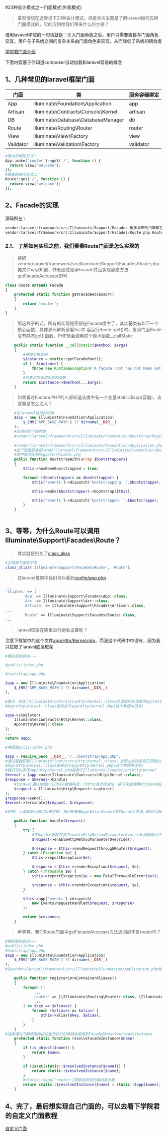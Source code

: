 #23种设计模式之一门面模式(外观模式)
> 虽然很想在这里说下23种设计模式，但是本次主题是了解laraval如何应用门面模式的，它的应用给我们带来什么的方便？

借用lavavel学院的一句话就是：引入门面角色之后，用户只需要直接与门面角色交互，用户与子系统之间的复杂关系由门面角色来实现，从而降低了系统的耦合度

[学院君门面介绍](https://laravelacademy.org/post/9536.html)

下面内容基于你知道composer自动加载和laravel容器的概念

## 1、几种常见的laravel框架门面

|门面|类|服务容器绑定|
| ------ | ------ | ------ |
|App|Illuminate\Foundation\Application|app|
|Artisan|Illuminate\Contracts\Console\Kernel|artisan|
|DB|Illuminate\Database\DatabaseManager|db|
|Route|Illuminate\Routing\Router|router|
|View|Illuminate\View\Factory|view|
|Validator|Illuminate\Validation\Factory|validator|

```php
#路由的编写方式一
App::make('router')->get('/', function () {
  return view('welcome');
});
#路由的编写方式二
Route::get('/', function () {
  return view('welcome');
});
```

## 2、Facade的实现

源码所在：
```php
vendor/laravel/framework/src/Illuminate/Support/Facades 很多自带的门面都在这里
vendor/laravel/framework/src/Illuminate/Support/Facades/Route.php Route门面
```

### 2.1、 了解如何实现之前，我们看看Route门面是怎么实现的
> 根据vendor/laravel/framework/src/Illuminate/Support/Facades/Route.php类文件可以知道，作者通过继承Facade并且实现静态方法getFacadeAccessor即可

```php
class Route extends Facade
{
    protected static function getFacadeAccessor()
    {
        return 'router';
    }
}
```
> 那这样子的话，所有的实现秘密都在Facade类中了，其实基类有如下一个核心函数，具体源码解析请看Src中
> 当运行Route::get()时，发现门面Route没有静态get()函数，PHP就会调用这个魔术函数__callStatic

```php
    public static function __callStatic($method, $args)
    {
        #获得对象实例
        $instance = static::getFacadeRoot();
        if (! $instance) {
            throw new RuntimeException('A facade root has not been set.');
        }
        #对象实例调用对应的函数
        return $instance->$method(...$args);
    }
```
> 如果看过Facade.PHP的人都知道该类中有一个变量static::$app(容器)，该变量是怎么注入？

```php
    #在laravel启动的时候
    $app = new Illuminate\Foundation\Application(
        $_ENV['APP_BASE_PATH'] ?? dirname(__DIR__)
    );
    #会调用到下面的类
    #vendor/laravel/framework/src/Illuminate/Foundation/Bootstrap/RegisterFacades.php
    
    #vendor/laravel/framework/src/Illuminate/Foundation/Application.php
    #这个函数是会把vendor/laravel/framework/src/Illuminate/Foundation/Bootstrap中类运行一下
    #其中就涉及到RegisterFacades.php
    public function bootstrapWith(array $bootstrappers)
    {
        $this->hasBeenBootstrapped = true;

        foreach ($bootstrappers as $bootstrapper) {
            $this['events']->dispatch('bootstrapping: '.$bootstrapper, [$this]);

            $this->make($bootstrapper)->bootstrap($this);

            $this['events']->dispatch('bootstrapped: '.$bootstrapper, [$this]);
        }
    }
    
```
## 3、等等，为什么Route可以调用Illuminate\Support\Facades\Route？
> 其实就是别名了[class_alias](https://www.php.net/manual/zh/function.class-alias.php)
```php
#实现跟下面差不多
class_alias('Illuminate\Support\Facades\Route', 'Route');
```
> 在laravel框架中我们可以看到[config/app.php](https://github.com/laravel/laravel/blob/master/config/app.php)

```php
...
'aliases' => [
        'App' => Illuminate\Support\Facades\App::class,
        'Arr' => Illuminate\Support\Arr::class,
        'Artisan' => Illuminate\Support\Facades\Artisan::class,
...
        'Route' => Illuminate\Support\Facades\Route::class,
...
```
> laravel框架在哪里进行别名设置呢？

注意下框架中的这个文件[app/Http/Kernel.php](https://github.com/laravel/laravel/blob/master/app/Http/Kernel.php)，而我这个代码中中没有，因为我只拉取了laravel底层框架

```php
#模拟框架启动~~~

#public/index.php

#bootstrap/app.php

$app = new Illuminate\Foundation\Application(
    $_ENV['APP_BASE_PATH'] ?? dirname(__DIR__)
);

#重点：绑定了Illuminate\Contracts\Http\Kernel::class处理类的实现类为App\Http\Kernel::class
#App\Http\Kernel::class是来自于app/Http/Kernel.php(这个教程中没有)

$app->singleton(
    Illuminate\Contracts\Http\Kernel::class,
    App\Http\Kernel::class
);
...
return $app;

#再回到pulic/index.php

$app = require_once __DIR__.'/../bootstrap/app.php';
#通过容器获取Illuminate\Contracts\Http\Kernel::class，按照之前约定真正获取的是App\Http\Kernel::class的实现对象
#App\Http\Kernel::class是来自于app/Http/Kernel.php(这个教程中没有)
#我们可以发现app/Http/Kernel.php继承于Illuminate\Foundation\Http\Kernel
$kernel = $app->make(Illuminate\Contracts\Http\Kernel::class);
$response = $kernel->handle(
    #laravel通过全局$_SERVER数组构造一个Http请求的语句，接下来会调用Http的内核函数handle，本次重点不在这里，大家知道一下就好
    $request = Illuminate\Http\Request::capture()
);
$response->send();
$kernel->terminate($request, $response);

#好吧，上面其他代码可以先忽略，我们先看看App\Http\Kernel类的handle方法,请结合源码注释src/Facade/Src/Kernel.php，里面引导你看下去

    public function handle($request)
    {
        try {
            #在handle函数方法中enableHttpMethodParameterOverride函数是允许在表单中使用delete、put等类型的请求
            $request->enableHttpMethodParameterOverride();

            $response = $this->sendRequestThroughRouter($request);
        } catch (Exception $e) {
            $this->reportException($e);

            $response = $this->renderException($request, $e);
        } catch (Throwable $e) {
            $this->reportException($e = new FatalThrowableError($e));

            $response = $this->renderException($request, $e);
        }

        $this->app['events']->dispatch(
            new Events\RequestHandled($request, $response)
        );

        return $response;
    }

```

> 再等等，我们Route门面中getFacadeAccessor方法返回的不是router吗？

```php
#模拟框架启动~~~
#public/index.php
#bootstrap/app.php
$app = new Illuminate\Foundation\Application(
    $_ENV['APP_BASE_PATH'] ?? dirname(__DIR__)
);
#在vendor/laravel/framework/src/Illuminate/Foundation/Application.php构造方法__construct中最后运行的方法registerCoreContainerAliases

    public function registerCoreContainerAliases()
    {
        foreach ([
             ...
            'router' => [\Illuminate\Routing\Router::class, \Illuminate\Contracts\Routing\Registrar::class, \Illuminate\Contracts\Routing\BindingRegistrar::class],
             ...
        ] as $key => $aliases) {
            foreach ($aliases as $alias) {
                $this->alias($key, $alias);
            }
        }
    }
#后面通过门面调用路由功能代码的时候就会使用到Facade的resolveFacadeInstance
    protected static function resolveFacadeInstance($name)
    {
        if (is_object($name)) {
            return $name;
        }

        if (isset(static::$resolvedInstance[$name])) {
            return static::$resolvedInstance[$name];
        }
        #static::$app['router']获取到真是的路由类对象
        return static::$resolvedInstance[$name] = static::$app[$name];
    }
```

## 4、完了，最后想实现自己门面的，可以去看下学院君的自定义门面教程
[自定义门面](https://laravelacademy.org/post/817.html)